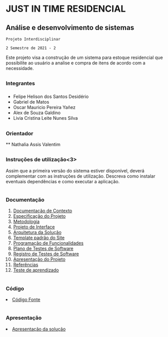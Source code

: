 # JUST IN TIME RESIDENCIAL

<h2>Análise e desenvolvimento de sistemas</h2>

`Projeto Interdisciplinar`

`2 Semestre de 2021 - 2`

Este projeto visa a construção de um sistema para estoque residencial que possibilite ao usuário a analise e compra de itens de acordo com a necessidade.

## <h3>Integrantes<h3>

* Felipe Helison dos Santos Desidério
* Gabriel de Matos
* Oscar Mauricio Pereira Yañez
* Alex de Souza Galdino
* Livia Cristina Leite Nunes Silva

## <h3>Orientador</h3>

** Nathalia Assis Valentim

## <h3>Instruções de utilização<3>

Assim que a primeira versão do sistema estiver disponível, deverá complementar com as instruções de utilização. Descreva como instalar eventuais dependências e como executar a aplicação.

# <h3>Documentação</h3>

<ol>
<li><a href="docs/01-Documentação de Contexto.md"> Documentação de Contexto</a></li>
<li><a href="docs/02-Especificação do Projeto.md"> Especificação do Projeto</a></li>
<li><a href="docs/03-Metodologia.md"> Metodologia</a></li>
<li><a href="docs/04-Projeto de Interface.md"> Projeto de Interface</a></li>
<li><a href="docs/05-Arquitetura da Solução.md"> Arquitetura da Solução</a></li>
<li><a href="docs/06-Template padrão do Site.md"> Template padrão do Site</a></li>
<li><a href="docs/07-Programação de Funcionalidades.md"> Programação de Funcionalidades</a></li>
<li><a href="docs/08-Plano de Testes de Software.md"> Plano de Testes de Software</a></li>
<li><a href="docs/09-Registro de Testes de Software.md"> Registro de Testes de Software</a></li>
<li><a href="docs/10-Apresentação do Projeto.md"> Apresentação do Projeto</a></li>
<li><a href="docs/11-Referências.md"> Referências</a></li>
<li><a href="docs/11-Referências.md"> Teste de aprendizado</a></li>
 </ol>

# <h3>Código</h3>

<li><a href="src/README.md"> Código Fonte</a></li>

# <h3>Apresentação</h3>

<li><a href="presentation/README.md"> Apresentação da solução</a></li>
